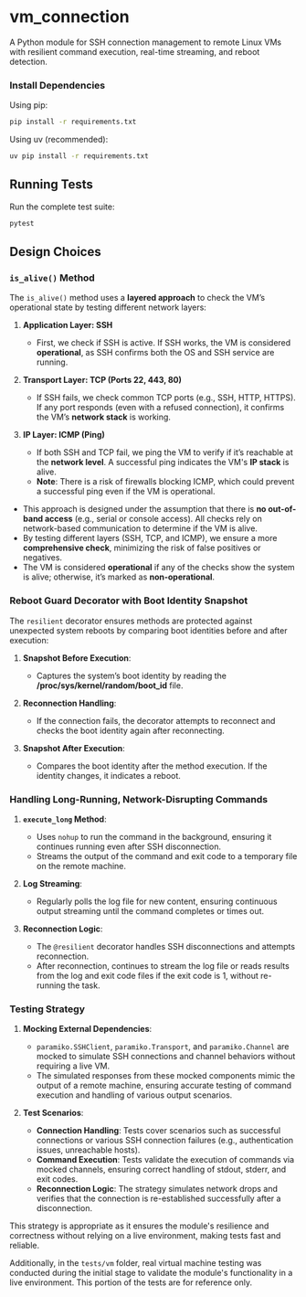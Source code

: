   # vm_connection 
  A Python module for SSH connection management to remote Linux VMs with resilient command execution, real-time streaming, and reboot detection.
   ### Install Dependencies

  Using pip:
  ```bash
  pip install -r requirements.txt
  ```

  Using uv (recommended):
  ```bash
  uv pip install -r requirements.txt
  ```

  ## Running Tests

  Run the complete test suite:
  ```bash
  pytest
  ```

## Design Choices

### `is_alive()` Method

The `is_alive()` method uses a **layered approach** to check the VM’s operational state by testing different network layers:

1. **Application Layer: SSH**
   - First, we check if SSH is active. If SSH works, the VM is considered **operational**, as SSH confirms both the OS and SSH service are running.

2. **Transport Layer: TCP (Ports 22, 443, 80)**
   - If SSH fails, we check common TCP ports (e.g., SSH, HTTP, HTTPS). If any port responds (even with a refused connection), it confirms the VM’s **network stack** is working.

3. **IP Layer: ICMP (Ping)**
   - If both SSH and TCP fail, we ping the VM to verify if it’s reachable at the **network level**. A successful ping indicates the VM's **IP stack** is alive.  
   - **Note**: There is a risk of firewalls blocking ICMP, which could prevent a successful ping even if the VM is operational.

- This approach is designed under the assumption that there is **no out-of-band access** (e.g., serial or console access). All checks rely on network-based communication to determine if the VM is alive.
- By testing different layers (SSH, TCP, and ICMP), we ensure a more **comprehensive check**, minimizing the risk of false positives or negatives.
- The VM is considered **operational** if any of the checks show the system is alive; otherwise, it’s marked as **non-operational**.

### Reboot Guard Decorator with Boot Identity Snapshot

The `resilient` decorator ensures methods are protected against unexpected system reboots by comparing boot identities before and after execution:

1. **Snapshot Before Execution**:
   - Captures the system’s boot identity by reading the **/proc/sys/kernel/random/boot_id** file.

2. **Reconnection Handling**:
   - If the connection fails, the decorator attempts to reconnect and checks the boot identity again after reconnecting.

3. **Snapshot After Execution**:
   - Compares the boot identity after the method execution. If the identity changes, it indicates a reboot.

### Handling Long-Running, Network-Disrupting Commands

1. **`execute_long` Method**: 
   - Uses `nohup` to run the command in the background, ensuring it continues running even after SSH disconnection.
   - Streams the output of the command and exit code to a temporary file on the remote machine.

2. **Log Streaming**:
   - Regularly polls the log file for new content, ensuring continuous output streaming until the command completes or times out.

3. **Reconnection Logic**:
   - The `@resilient` decorator handles SSH disconnections and attempts reconnection.
   - After reconnection, continues to stream the log file or reads results from the log and exit code files if the exit code is 1, without re-running the task.

### Testing Strategy

1. **Mocking External Dependencies**:
   - `paramiko.SSHClient`, `paramiko.Transport`, and `paramiko.Channel` are mocked to simulate SSH connections and channel behaviors without requiring a live VM.
   - The simulated responses from these mocked components mimic the output of a remote machine, ensuring accurate testing of command execution and handling of various output scenarios.

2. **Test Scenarios**:
   - **Connection Handling**: Tests cover scenarios such as successful connections or various SSH connection failures (e.g., authentication issues, unreachable hosts).
   - **Command Execution**: Tests validate the execution of commands via mocked channels, ensuring correct handling of stdout, stderr, and exit codes.
   - **Reconnection Logic**: The strategy simulates network drops and verifies that the connection is re-established successfully after a disconnection.

This strategy is appropriate as it ensures the module's resilience and correctness without relying on a live environment, making tests fast and reliable.

Additionally, in the `tests/vm` folder, real virtual machine testing was conducted during the initial stage to validate the module's functionality in a live environment. This portion of the tests are for reference only.